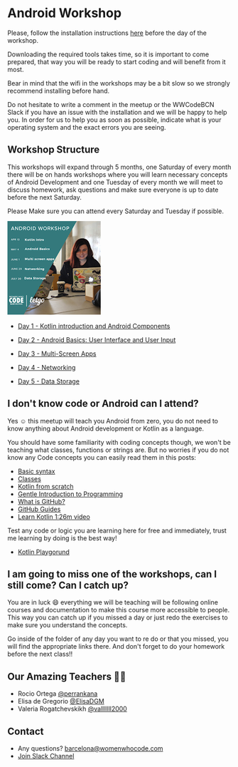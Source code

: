 # Android Workshop

Please, follow the installation instructions [here](/Installation.md) before the day of the workshop.

Downloading the required tools takes time,
so it is important to come prepared, that way you will be ready to start coding and will benefit from it most.

Bear in mind that the wifi in the workshops may be a bit slow so we strongly recommend installing before hand.

Do not hesitate to write a comment in the meetup or the WWCodeBCN Slack if you have an issue with the installation and we will be happy to help you. In order for us to help you as soon as possible, indicate what is your operating system and the exact errors you are seeing.

## Workshop Structure

This workshops will expand through 5 months, one Saturday of every month there will be on hands workshops where you will learn necessary concepts of Android Development and one Tuesday of every month we will meet to discuss homework, ask questions and make sure everyone is up to date before the next Saturday.

Please Make sure you can attend every Saturday and Tuesday if possible.

![calendar of workshops](https://github.com/WomenWhoCode/AndroidWorkshops_BCN/blob/master/workshop_calendar.PNG)

- [Day 1 - Kotlin introduction and Android Components ](https://github.com/WomenWhoCode/AndroidWorkshops_BCN/blob/master/Day1%20-%20Kotlin%20Basics/Day1.md)

- [Day 2 - Android Basics: User Interface and User Input ](https://github.com/WomenWhoCode/AndroidWorkshops_BCN/blob/master/Day%202%20-%20Android%20Basics/Day2.md)

- [Day 3 - Multi-Screen Apps ](https://github.com/WomenWhoCode/AndroidWorkshops_BCN/blob/master/Day%203%20-%20Multi%20Screen%20Apps/Day3.md)

- [Day 4 - Networking ](https://github.com/WomenWhoCode/AndroidWorkshops_BCN/blob/master/Day%204%20-%20Networking/Day4.md)

- [Day 5 - Data Storage](https://github.com/WomenWhoCode/AndroidWorkshops_BCN/blob/master/Day%205%20-%20Data%20Storage/Day5.md)

## I don't know code or Android can I attend?

Yes ☺️ this meetup will teach you Android from zero, you do not need to know anything about Android development or Kotlin as a language.

You should have some familiarity with coding concepts though, we won't be teaching what classes, functions or strings are. But no worries if you do not know any Code concepts you can easily read them in this posts:

- [Basic syntax](https://kotlinlang.org/docs/reference/basic-syntax.html)
- [Classes](https://kotlinlang.org/docs/reference/classes.html)
- [Kotlin from scratch](https://code.tutsplus.com/series/kotlin-from-scratch--cms-1209)
- [Gentle Introduction to Programming](https://link.medium.com/0L1UnynxDV)
- [What is GitHub?](https://github.com/WomenWhoCode/WWCodeBarcelona/tree/master/Github%20-%20HackNight)
- [GitHub Guides](https://guides.github.com/)
- [Learn Kotlin 1:26m video](https://youtu.be/H_oGi8uuDpA)

Test any code or logic you are learning here for free and immediately, trust me learning by doing is the best way!

- [Kotlin Playgorund](https://play.kotlinlang.org/)

## I am going to miss one of the workshops, can I still come? Can I catch up?

You are in luck 😄 everything we will be teaching will be following online courses and documentation to make this course more accessible to people. This way you can catch up if you missed a day or just redo the exercises to make sure you understand the concepts.

Go inside of the folder of any day you want to re do or that you missed, you will find the appropriate links there. And don't forget to do your homework before the next class!!

## Our Amazing Teachers 👩‍💻

- Rocio Ortega [@perrankana](https://twitter.com/Perrankana)
- Elisa de Gregorio [@ElisaDGM](https://twitter.com/ElisaDGM)
- Valeria Rogatchevskikh [@valllllll2000](https://twitter.com/valllllll2000)


## Contact

- Any questions? [barcelona@womenwhocode.com](mailto:barcelona@womenwhocode.comn)
- [Join Slack Channel](https://buff.ly/2mMjaf5)
